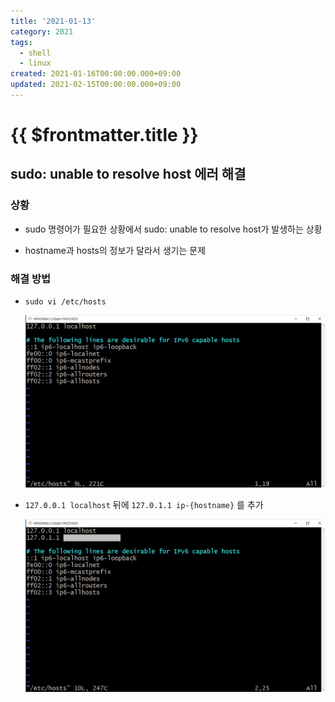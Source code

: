 ```yaml
---
title: '2021-01-13'
category: 2021
tags:
  - shell
  - linux
created: 2021-01-16T00:00:00.000+09:00
updated: 2021-02-15T00:00:00.000+09:00
---
```


# {{ $frontmatter.title }}

## sudo: unable to resolve host 에러 해결

### 상황

- sudo 명령어가 필요한 상황에서 sudo: unable to resolve host가 발생하는 상황

- hostname과 hosts의 정보가 달라서 생기는 문제

### 해결 방법

- `sudo vi /etc/hosts`

  ![2021-01-16-image-0](./images/2021-01-16-image-0.png)

- `127.0.0.1 localhost` 뒤에 `127.0.1.1 ip-{hostname}` 를 추가

  ![2021-01-16-image-1](./images/2021-01-16-image-1.png)
